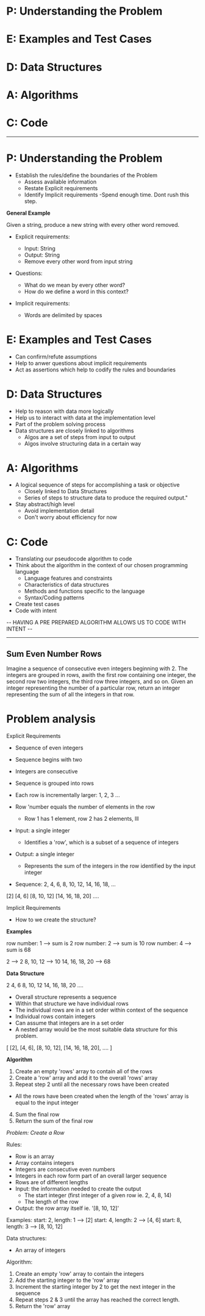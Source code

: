 # P: Understanding the Problem
# E: Examples and Test Cases
# D: Data Structures
# A: Algorithms
# C: Code

*****

# P: Understanding the Problem

- Establish the rules/define the boundaries of the Problem
  - Assess available information
  - Restate Explicit requirements
  - Identify Implicit requirements
-Spend enough time.  Dont rush this step.

**General Example**

Given a string, produce a new string with every other word removed.

- Explicit requirements:
  - Input: String
  - Output: String
  - Remove every other word from input string

- Questions:
  - What do we mean by every other word?
  - How do we define a word in this context?
- Implicit requirements:
  - Words are delimited by spaces

# E: Examples and Test Cases

- Can confirm/refute assumptions
- Help to anwer questions about implicit requirements
- Act as assertions which help to codify the rules and boundaries

# D: Data Structures

- Help to reason with data more logically
- Help us to interact with data at the implementation level
- Part of the problem solving process
- Data structures are closely linked to algorithms
  - Algos are a set of steps from input to output
  - Algos involve structuring data in a certain way

# A: Algorithms

- A logical sequence of steps for accomplishing a task or objective
  - Closely linked to Data Structures
  - Series of steps to structure data to produce the required output."
- Stay abstract/high level
  - Avoid implementation detail
  - Don't worry about efficiency for now

# C: Code

- Translating our pseudocode algorithm to code
- Think about the algorithm in the context of our chosen programming language
  - Language features and constraints
  - Characteristics of data structures
  - Methods and functions specific to the language
  - Syntax/Coding patterns
- Create test cases
- Code with intent

-- HAVING A PRE PREPARED ALGORITHM ALLOWS US TO CODE WITH INTENT --

*****

## Sum Even Number Rows

Imagine a sequence of consecutive even integers beginning with 2.  The integers are grouped in rows, awith the first row containing one integer, the second row two integers, the third row three integers, and so on.  Given an integer representing the number of a particular row, return an integer representing the sum of all the integers in that row.

# Problem analysis

Explicit Requirements
- Sequence of even integers
- Sequence begins with two
- Integers are consecutive
- Sequence is grouped into rows
- Each row is incrementally larger: 1, 2, 3 ...
- Row 'number equals the number of elements in the row
  - Row 1 has 1 element, row 2 has 2 elements, lll
- Input: a single integer
  - Identifies a 'row', which is a subset of a sequence of integers
- Output: a single integer
  - Represents the sum of the integers in the row identified by the input integer

- Sequence:
2, 4, 6, 8, 10, 12, 14, 16, 18, ...

[2]
[4, 6]
[8, 10, 12]
[14, 16, 18, 20]
....

Implicit Requirements
- How to we create the structure?

**Examples**

row number: 1 --> sum is 2
row number: 2 --> sum is 10
row number: 4 --> sum is 68

2 --> 2
8, 10, 12 --> 10
14, 16, 18, 20 --> 68

**Data Structure**

2
4, 6
8, 10, 12
14, 16, 18, 20
....

- Overall structure represents a sequence
- Within that structure we have individual rows
- The individual rows are in a set order within context of the sequence
- Individual rows contain integers
- Can assume that integers are in a set order
- A nested array would be the most suitable data structure for this problem.

[
  [2],
  [4, 6],
  [8, 10, 12],
  [14, 16, 18, 20],
  ....
]

**Algorithm**

1. Create an empty 'rows' array to contain all of the rows
2. Create a 'row' array and add it to the overall 'rows' array
3. Repeat step 2 until all the necessary rows have been created
  - All the rows have been created when the length of the 'rows' array is equal to the input integer
4. Sum the final row
5. Return the sum of the final row

*Problem: Create a Row*

Rules:
- Row is an array
- Array contains integers
- Integers are consecutive even numbers
- Integers in each row form part of an overall larger sequence
- Rows are of different lengths
- Input: the information needed to create the output
  - The start integer (first integer of a given row ie. 2, 4, 8, 14)
  - The length of the row
- Output: the row array itself ie. '[8, 10, 12]'

Examples:
start: 2, length: 1 --> [2]
start: 4, length: 2 --> [4, 6]
start: 8, length: 3 --> [8, 10, 12]

Data structures:
- An array of integers

Algorithm:
1. Create an empty 'row' array to contain the integers
2. Add the starting integer to the 'row' array
3. Increment the starting integer by 2 to get the next integer in the sequence
4. Repeat steps 2 & 3 until the array has reached the correct length.
5. Return the 'row' array